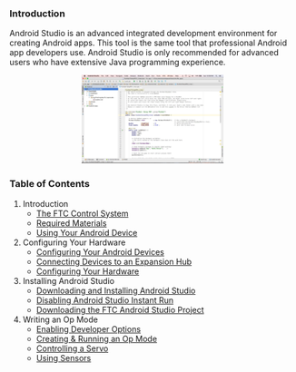 ### Introduction
Android Studio is an advanced integrated development environment for creating Android apps. This tool is the same tool that professional Android app developers use. Android Studio is only recommended for advanced users who have extensive Java programming experience.

<p align="center"><img src="https://github.com/FIRST-Tech-Challenge/WikiSupport/blob/master/ftc_app/images/androidStudioScreen.jpg" width="250"><p>

### Table of Contents
1. Introduction
    * [The FTC Control System](https://github.com/ftctechnh/ftc_app/wiki/The-FTC-Control-System)
    * [Required Materials](https://github.com/ftctechnh/ftc_app/wiki/Required-Materials)
    * [Using Your Android Device](https://github.com/ftctechnh/ftc_app/wiki/Using-Your-Android-Device)
2. Configuring Your Hardware
    * [Configuring Your Android Devices](https://github.com/ftctechnh/ftc_app/wiki/Configuring-Your-Android-Devices)
    * [Connecting Devices to an Expansion Hub](https://github.com/ftctechnh/ftc_app/wiki/Connecting-Devices-to-an-Expansion-Hub)
    * [Configuring Your Hardware](https://github.com/ftctechnh/ftc_app/wiki/Configuring-Your-Hardware)
3. Installing Android Studio
    * [Downloading and Installing Android Studio](https://github.com/ftctechnh/ftc_app/wiki/Installing-Android-Studio)
    * [Disabling Android Studio Instant Run](https://github.com/ftctechnh/ftc_app/wiki/Disabling-Android-Studio-Instant-Run)
    * [Downloading the FTC Android Studio Project](https://github.com/ftctechnh/ftc_app/wiki/Downloading-the-Android-Studio-Project-Folder)
4. Writing an Op Mode
    * [Enabling Developer Options](https://github.com/ftctechnh/ftc_app/wiki/Enabling-Developer-Options)
    * [Creating & Running an Op Mode](https://github.com/ftctechnh/ftc_app/wiki/Creating-and-Running-an-Op-Mode-(Android-Studio))
    * [Controlling a Servo](https://github.com/ftctechnh/ftc_app/wiki/Controlling-a-Servo-(Android-Studio))
    * [Using Sensors](https://github.com/ftctechnh/ftc_app/wiki/Using-Sensors-(Android-Studio))
